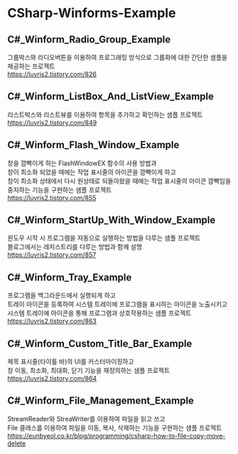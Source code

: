 # CSharp-Winforms-Example

## C#_Winform_Radio_Group_Example
그룹박스와 라디오버튼을 이용하여 프로그래밍 방식으로 그룹화에 대한 간단한 샘플을 제공하는 프로젝트  
https://luvris2.tistory.com/826  

## C#_Winform_ListBox_And_ListView_Example
리스트박스와 리스트뷰를 이용하여 항목을 추가하고 확인하는 샘플 프로젝트  
https://luvris2.tistory.com/849  

## C#_Winform_Flash_Window_Example  
창을 깜빡이게 하는 FlashWindowEX 함수의 사용 방법과  
창이 최소화 되었을 때에는 작업 표시줄의 아이콘을 깜빡이게 하고  
창이 최소화 상태에서 다시 원상태로 되돌아왔을 때에는 작업 표시줄의 아이콘 깜빡임을 중지하는 기능을 구현하는 샘플 프로젝트  
https://luvris2.tistory.com/855  
  
## C#_Winform_StartUp_With_Window_Example
윈도우 시작 시 프로그램을 자동으로 실행하는 방법을 다루는 샘플 프로젝트  
블로그에서는 레지스트리를 다루는 방법과 함께 설명  
https://luvris2.tistory.com/857  

## C#_Winform_Tray_Example
프로그램을 백그라운드에서 실행되게 하고  
트레이 아이콘을 등록하여 시스템 트레이에 프로그램을 표시하는 아이콘을 노출시키고  
시스템 트레이에 아이콘을 통해 프로그램과 상호작용하는 샘플 프로젝트  
https://luvris2.tistory.com/863

## C#_Winform_Custom_Title_Bar_Example  
제목 표시줄(타이틀 바)의 UI를 커스터마이징하고  
창 이동, 최소화, 최대화, 닫기 기능을 재정의하는 샘플 프로젝트  
https://luvris2.tistory.com/864  

## C#_Winform_File_Management_Example  
StreamReader와 StreaWriter를 이용하여 파일을 읽고 쓰고  
File 클래스를 이용하여 파일을 이동, 복사, 삭제하는 기능을 구현하는 샘플 프로젝트  
https://eunbyeol.co.kr/blog/programming/csharp-how-to-file-copy-move-delete  
